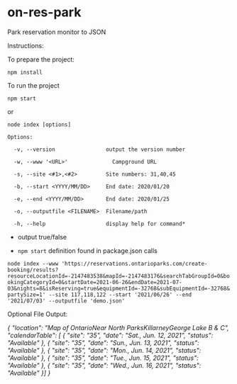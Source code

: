 # on-res-park

 Park reservation monitor to JSON


Instructions:

To prepare the project:



`npm install`



To run the project


`npm start` 

or 

`node index [options]`




`Options:`

`  -v, --version                output the version number`

`  -w, --www '<URL>'              Campground URL`

`  -s, --site <#1>,<#2>         Site numbers: 31,40,45`

`  -b, --start <YYYY/MM/DD>     End date: 2020/01/20`

`  -e, --end <YYYY/MM/DD>       End date: 2020/01/25`

`  -o, --outputfile <FILENAME>  Filename/path`

`  -h, --help                   display help for command*`




- output true/false


- `npm start` definition found in package.json calls 

`node index --www 'https://reservations.ontarioparks.com/create-booking/results?resourceLocationId=-2147483538&mapId=-2147483176&searchTabGroupId=0&bookingCategoryId=0&startDate=2021-06-26&endDate=2021-07-03&nights=8&isReserving=true&equipmentId=-32768&subEquipmentId=-32768&partySize=1' --site 117,118,122 --start '2021/06/26' --end '2021/07/03' --outputfile 'demo.json'`





Optional File Output:

*{
  "location": "Map of OntarioNear North ParksKillarneyGeorge Lake B & C",
  "calendarTable": [
    { "site": "35", "date": "Sat., Jun. 12, 2021", "status": "Available" },
    { "site": "35", "date": "Sun., Jun. 13, 2021", "status": "Available" },
    { "site": "35", "date": "Mon., Jun. 14, 2021", "status": "Available" },
    { "site": "35", "date": "Tue., Jun. 15, 2021", "status": "Available" },
    { "site": "35", "date": "Wed., Jun. 16, 2021", "status": "Available" }]
}*
